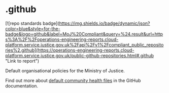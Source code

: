 # .github

[![repo standards badge](https://img.shields.io/badge/dynamic/json?color=blue&style=for-the-badge&logo=github&label=MoJ%20Compliant&query=%24.result&url=https%3A%2F%2Foperations-engineering-reports.cloud-platform.service.justice.gov.uk%2Fapi%2Fv1%2Fcompliant_public_repositories%2.github](https://operations-engineering-reports.cloud-platform.service.justice.gov.uk/public-github-repositories.html#.github "Link to report")

Default organisational policies for the Ministry of Justice.

Find out more about [default community health files](https://docs.github.com/en/communities/setting-up-your-project-for-healthy-contributions/creating-a-default-community-health-file) in the GitHub documentation.
